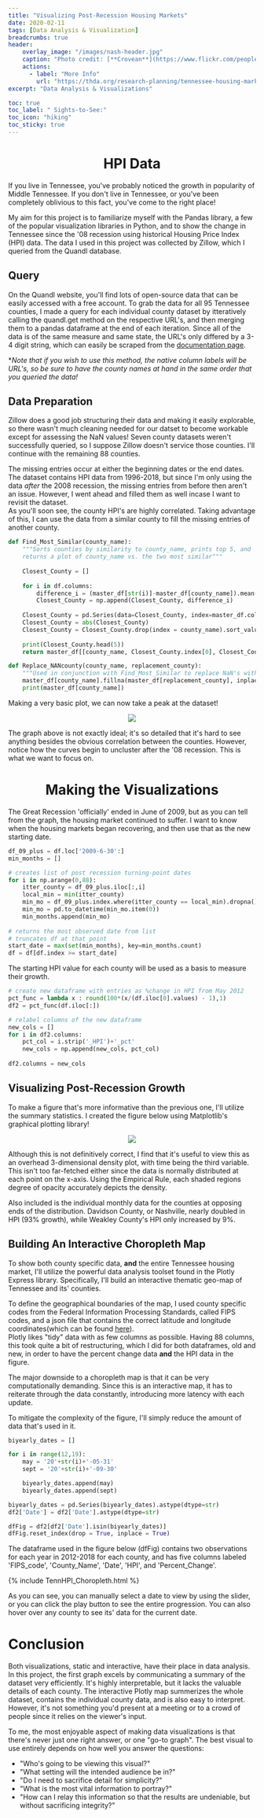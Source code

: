 ```yaml
---
title: "Visualizing Post-Recession Housing Markets"
date: 2020-02-11
tags: [Data Analysis & Visualization]
breadcrumbs: true
header:
    overlay_image: "/images/nash-header.jpg"
    caption: "Photo credit: [**Crovean**](https://www.flickr.com/people/crovean/)"
    actions:
      - label: "More Info"
        url: "https://thda.org/research-planning/tennessee-housing-market"
excerpt: "Data Analysis & Visualizations"

toc: true
toc_label: " Sights-to-See:"
toc_icon: "hiking"
toc_sticky: true
---
```


# <center>HPI Data</center>
If you live in Tennessee, you've probably noticed the growth in popularity of Middle Tennessee. If you don't live in Tennessee, or you've been completely oblivious to this fact, you've come to the right place!  
  
My aim for this project is to familiarize myself with the Pandas library, a few of the popular visualization libraries in Python, and to show the change in Tennessee since the '08 recession using historical Housing Price Index (HPI) data. The data I used in this project was collected by Zillow, which I queried from the Quandl database.  

## Query
On the Quandl website, you'll find lots of open-source data that can be easily accessed with a free account. To grab the data for all 95 Tennessee counties, I made a query for each individual county dataset by itteratively calling the quandl.get method on the respective URL's, and then merging them to a pandas dataframe at the end of each iteration. Since all of the data is of the same measure and same state, the URL's only differed by a 3-4 digit string, which can easily be scraped from the [documentation page](https://www.quandl.com/data/ZILLOW-Zillow-Real-Estate-Research/documentation).  
  
**Note that if you wish to use this method, the native column labels will be URL's, so be sure to have the county names at hand in the same order that you queried the data!*  
  
## Data Preparation
Zillow does a good job structuring their data and making it easily explorable, so there wasn't much cleaning needed for our datset to become workable except for assessing the NaN values! Seven county datasets weren't successfully queried, so I suppose Zillow doesn't service those counties. I'll continue with the remaining 88 counties.
  
The missing entries occur at either the beginning dates or the end dates. The dataset contains HPI data from 1996-2018, but since I'm only using the data *after* the 2008 recession, the missing entries from before then aren't an issue. However, I went ahead and filled them as well incase I want to revisit the dataset.  
As you'll soon see, the county HPI's are highly correlated. Taking advantage of this, I can use the data from a similar county to fill the missing entries of another county.


```python
def Find_Most_Similar(county_name):
    """Sorts counties by similarity to county_name, prints top 5, and 
    returns a plot of county_name vs. the two most similar"""
    
    Closest_County = []
    
    for i in df.columns:
        difference_i = (master_df[str(i)]-master_df[county_name]).mean(0)
        Closest_County = np.append(Closest_County, difference_i)
    
    Closest_County = pd.Series(data=Closest_County, index=master_df.columns.transpose())
    Closest_County = abs(Closest_County)
    Closest_County = Closest_County.drop(index = county_name).sort_values()
    
    print(Closest_County.head(5))
    return master_df[[county_name, Closest_County.index[0], Closest_County.index[1]]].plot()

def Replace_NANcounty(county_name, replacement_county):
    """Used in conjunction with Find_Most_Similar to replace NaN's with best fit"""
    master_df[county_name].fillna(master_df[replacement_county], inplace=True)
    print(master_df[county_name])
```

  
Making a very basic plot, we can now take a peak at the dataset!  

<p align="center">
  <img src="/images/HPI_imgs/HPI_linegraph.png">
</p>

The graph above is not exactly ideal; it's so detailed that it's hard to see anything besides the obvious correlation between the counties. However, notice how the curves begin to uncluster after the '08 recession. This is what we want to focus on.

# <center>Making the Visualizations</center>
The Great Recession 'officially' ended in June of 2009, but as you can tell from the graph, the housing market continued to suffer. I want to know when the housing markets began recovering, and then use that as the new starting date.


```python
df_09_plus = df.loc['2009-6-30':]
min_months = []

# creates list of post recession turning-point dates
for i in np.arange(0,88):
    itter_county = df_09_plus.iloc[:,i]
    local_min = min(itter_county)
    min_mo = df_09_plus.index.where(itter_county == local_min).dropna().values
    min_mo = pd.to_datetime(min_mo.item(0))
    min_months.append(min_mo)
    
# returns the most observed date from list 
# truncates df at that point
start_date = max(set(min_months), key=min_months.count)
df = df[df.index >= start_date]
```

The starting HPI value for each county will be used as a basis to measure their growth.

```python
# create new dataframe with entries as %change in HPI from May 2012
pct_func = lambda x : round(100*(x/(df.iloc[0].values) - 1),1)
df2 = pct_func(df.iloc[:])

# relabel columns of the new dataframe
new_cols = []
for i in df2.columns:
    pct_col = i.strip('_HPI')+'_pct'
    new_cols = np.append(new_cols, pct_col)
    
df2.columns = new_cols
```
## Visualizing Post-Recession Growth
To make a figure that's more informative than the previous one, I'll utilize the summary statistics. I created the figure below using Matplotlib's graphical plotting library!


<p align="center">
  <img src="/images/HPI_imgs/HPI_Matplotlib_plot.png">
</p>

Although this is not definitively correct, I find that it's useful to view this as an overhead 3-dimensional density plot, with time being the third variable.  
This isn't too far-fetched either since the data is normally distributed at each point on the x-axis. Using the Empirical Rule, each shaded regions degree of opacity accurately depicts the density.  
  
Also included is the individual monthly data for the counties at opposing ends of the distribution. Davidson County, or Nashville, nearly doubled in HPI (93% growth), while Weakley County's HPI only increased by 9%.  

## Building An Interactive Choropleth Map
To show both county specific data, **and** the entire Tennessee housing market, I'll utilize the powerful data analysis toolset found in the Plotly Express library. Specifically, I'll build an interactive thematic geo-map of Tennessee and its' counties.  
  
To define the geographical boundaries of the map, I used county specific codes from the Federal Information Processing Standards, called FIPS codes, and a json file that contains the correct latitude and longitude coordinates(which can be found [here](https://raw.githubusercontent.com/plotly/datasets/master/geojson-counties-fips.json)).  
Plotly likes "tidy" data with as few columns as possible. Having 88 columns, this took quite a bit of restructuring, which I did for both dataframes, old and new, in order to have the percent change data **and** the HPI data in the figure.  
  
The major downside to a choropleth map is that it can be very computationally demanding. Since this is an interactive map, it has to reiterate through the data constantly, introducing more latency with each update.  
  
To mitigate the complexity of the figure, I'll simply reduce the amount of data that's used in it.


```python
biyearly_dates = []

for i in range(12,19):
    may = '20'+str(i)+'-05-31'
    sept = '20'+str(i)+'-09-30'

    biyearly_dates.append(may)
    biyearly_dates.append(sept)

biyearly_dates = pd.Series(biyearly_dates).astype(dtype=str)
df2['Date'] = df2['Date'].astype(dtype=str)

dfFig = df2[df2['Date'].isin(biyearly_dates)]
dfFig.reset_index(drop = True, inplace = True)
```

The dataframe used in the figure below (dfFig) contains two observations for each year in 2012-2018 for each county, and has five columns labeled 'FIPS_code', 'County_Name', 'Date', 'HPI', and 'Percent_Change'.

  
{% include TennHPI_Choropleth.html %}
 
As you can see, you can manually select a date to view by using the slider, or you can click the play button to see the entire progression. You can also hover over any county to see its' data for the current date.

# Conclusion
Both visualizations, static and interactive, have their place in data analysis. In this project, the first graph excels by communicating a summary of the dataset very efficiently. It's highly interpretable, but it lacks the valuable details of each county. The interactive Plotly map summerizes the whole dataset, contains the individual county data, and is also easy to interpret. However, it's not something you'd present at a meeting or to a crowd of people since it relies on the viewer's input.  
  
To me, the most enjoyable aspect of making data visualizations is that there's never just one right answer, or one "go-to graph". The best visual to use entirely depends on how well you answer the questions:  
  
*  "Who's going to be viewing this visual?"  
*  "What setting will the intended audience be in?"  
*  "Do I need to sacrifice detail for simplicity?"  
*  "What is the most vital information to portray?"  
*  "How can I relay this information so that the results are undeniable, but without sacrificing integrity?"  




